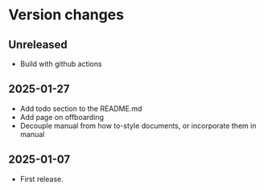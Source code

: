# Version changes

## Unreleased

- Build with github actions

## 2025-01-27

- Add todo section to the README.md
- Add page on offboarding
- Decouple manual from how to-style documents, or incorporate them in manual

## 2025-01-07

- First release.
